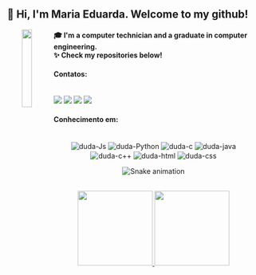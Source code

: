 
<div style="display: inline_block" align="center"> <br> 
  <h2> 👋 Hi, I'm Maria Eduarda. Welcome to my github!</h2>
   <img align="left" src="https://user-images.githubusercontent.com/86379615/209571924-ae10e1b8-ea2e-4a68-bb18-0e660fc8e38e.png" width=20% /> 
</div> 
<h4>
🎓 I'm a computer technician and a graduate in computer engineering.<br/>
✨ Check my repositories below!
<p>
</h4>

<div align="left"> <h4>Contatos:</h4></div>
<div style="display: inline_block" align ="left"><br> 
  <a href="https://www.instagram.com/codeswithmary/" target="_blank"><img src="https://img.shields.io/badge/-Instagram-%23E4405F?style=for-the-badge&logo=instagram&logoColor=white" target="_blank"></a>
 <a href="https://discord.gg/rzvgKwC6" target="_blank"><img src="https://img.shields.io/badge/Discord-7289DA?style=for-the-badge&logo=discord&logoColor=white" target="_blank"></a> 
  <a href="https://www.linkedin.com/in/mariaeduardapsm/" target="_blank"><img src="https://img.shields.io/badge/-LinkedIn-%230077B5?style=for-the-badge&logo=linkedin&logoColor=white" target="_blank"></a> 
  <a href="mailto:mariaeduardapereirasm@gmail.com"> <img src="https://img.shields.io/badge/Gmail-D14836?style=for-the-badge&logo=gmail&logoColor=white" target="_blank"></a>  
</div>

  
<div align="left"><h4>Conhecimento em:</h4></div>
<div style="display: inline_block" align="center"><br>
  <img align="center" alt="duda-Js" src="https://img.shields.io/badge/JavaScript-323330?style=for-the-badge&logo=javascript&logoColor=F7DF1E">
  <img align="center" alt="duda-Python" src="https://img.shields.io/badge/Python-3776AB?style=for-the-badge&logo=python&logoColor=white"> 
   <img align="center" alt="duda-c" src="https://img.shields.io/badge/C-00599C?style=for-the-badge&logo=c&logoColor=white" />
  <img align="center" alt="duda-java" src="https://img.shields.io/badge/Java-ED8B00?style=for-the-badge&logo=java&logoColor=white" />
  <img align="center" alt="duda-c++" src="https://img.shields.io/badge/C%2B%2B-00599C?style=for-the-badge&logo=c%2B%2B&logoColor=white" />
  <img align="center" alt="duda-html" src="https://img.shields.io/badge/HTML-239120?style=for-the-badge&logo=html5&logoColor=white" />
  <img align="center" alt="duda-css" src="https://img.shields.io/badge/CSS-239120?&style=for-the-badge&logo=css3&logoColor=white" />
  
   ![Snake animation](https://github.com/MariaEduardaPereiraSm/MariaEduardaPereiraSm/blob/output/github-contribution-grid-snake.svg)

<div align="center"></br>
  <a href="https://github.com/MariaEduardaPereiraSm">
  <img height="150em" src="https://github-readme-stats.vercel.app/api?username=MariaEduardaPereiraSm&show_icons=true&theme=moltack&include_all_commits=true&count_private=true"/>
  <img height="150em" src="https://github-readme-stats.vercel.app/api/top-langs/?username=MariaEduardaPereiraSm&layout=compact&langs_count=7&theme=moltack"/>
</div>
